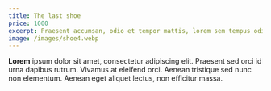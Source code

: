 ```yaml
---
title: The last shoe
price: 1000
excerpt: Praesent accumsan, odio et tempor mattis, lorem sem tempus odio, sit amet cursus enim eros sed eros. Maecenas dignissim efficitur augue at hendrerit.
image: /images/shoe4.webp
---
```

**Lorem** ipsum dolor sit amet, consectetur adipiscing elit. Praesent sed orci id urna dapibus rutrum. Vivamus at eleifend orci. Aenean tristique sed nunc non elementum. Aenean eget aliquet lectus, non efficitur massa.
